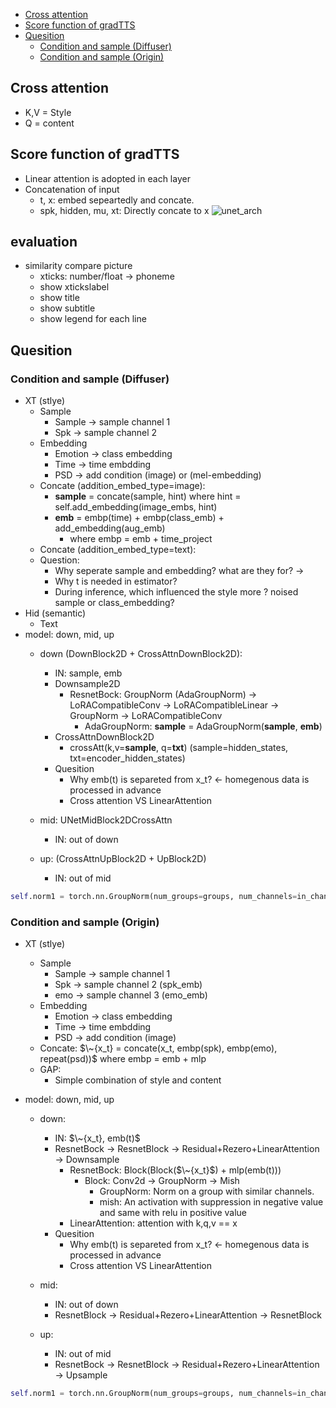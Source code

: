 - [Cross attention](#cross-attention)
- [Score function of gradTTS](#score-function-of-gradtts)
- [Quesition](#quesition)
  - [Condition and sample (Diffuser)](#condition-and-sample-diffuser)
  - [Condition and sample (Origin)](#condition-and-sample-origin)


## Cross attention
- K,V = Style
- Q = content


## Score function of gradTTS
- Linear attention is adopted in each layer
- Concatenation of input
  - t, x:  embed sepeartedly and concate.
  - spk, hidden, mu, xt: Directly concate to x
![unet_arch](../img/unet_arch.png)


## evaluation
- similarity compare picture
  - xticks: number/float -> phoneme
  - show xtickslabel
  - show title
  - show subtitle
  - show legend for each line

## Quesition
### Condition and sample (Diffuser)
- XT (stlye)
  - Sample
    - Sample -> sample channel 1
    - Spk    -> sample channel 2
  - Embedding
    - Emotion -> class embedding
    - Time    -> time embdding
    - PSD     -> add condition (image) or (mel-embedding)
  - Concate (addition_embed_type=image): 
    - **sample** = concate(sample, hint) where hint = self.add_embedding(image_embs, hint)
    - **emb** = embp(time) + embp(class_emb) + add_embedding(aug_emb) 
      - where embp = emb + time_project
  - Concate (addition_embed_type=text):
  - Question: 
    - Why seperate sample and embedding? what are they for? ->
    - Why t is needed in estimator?
    - During inference, which influenced the style more ? noised sample or class_embedding? 
- Hid (semantic)
  - Text
- model: down, mid, up
  - down (DownBlock2D + CrossAttnDownBlock2D):
    - IN: sample, emb
    - Downsample2D
      - ResnetBock: GroupNorm (AdaGroupNorm) -> LoRACompatibleConv -> LoRACompatibleLinear -> GroupNorm -> LoRACompatibleConv
        - AdaGroupNorm: **sample** = AdaGroupNorm(**sample**, **emb**)
    - CrossAttnDownBlock2D
      - crossAtt(k,v=**sample**, q=**txt**)   (sample=hidden_states, txt=encoder_hidden_states)
    - Quesition
      - Why emb(t) is separeted from x_t? <- homegenous data is processed in advance
      - Cross attention VS LinearAttention
  - mid: UNetMidBlock2DCrossAttn
    - IN: out of down

  - up: (CrossAttnUpBlock2D + UpBlock2D)
    - IN: out of mid

```python
self.norm1 = torch.nn.GroupNorm(num_groups=groups, num_channels=in_channels, eps=eps, affine=True)
```

### Condition and sample (Origin)
- XT (stlye)
  - Sample
    - Sample -> sample channel 1
    - Spk    -> sample channel 2 (spk_emb)
    - emo    -> sample channel 3 (emo_emb)
  - Embedding
    - Emotion -> class embedding
    - Time    -> time embdding
    - PSD     -> add condition (image)
  - Concate: $\~{x_t} = concate(x_t, embp(spk), embp(emo), repeat(psd))$ where embp = emb + mlp
  - GAP:
    - Simple combination of style and content

- model: down, mid, up
  - down:
    - IN: $\~{x_t}, emb(t)$
    - ResnetBock -> ResnetBlock -> Residual+Rezero+LinearAttention -> Downsample
      - ResnetBock: Block(Block($\~{x_t}$) + mlp(emb(t)))
        - Block: Conv2d -> GroupNorm -> Mish
          - GroupNorm: Norm on a group with similar channels.
          - mish: An activation with suppression in negative value and same with relu in positive value
      - LinearAttention: attention with k,q,v == x 
    - Quesition
      - Why emb(t) is separeted from x_t? <- homegenous data is processed in advance
      - Cross attention VS LinearAttention
  
  - mid:
    - IN: out of down
    - ResnetBlock -> Residual+Rezero+LinearAttention -> ResnetBlock

  - up:
    - IN: out of mid
    - ResnetBock -> ResnetBlock -> Residual+Rezero+LinearAttention -> Upsample

```python
self.norm1 = torch.nn.GroupNorm(num_groups=groups, num_channels=in_channels, eps=eps, affine=True)
```

